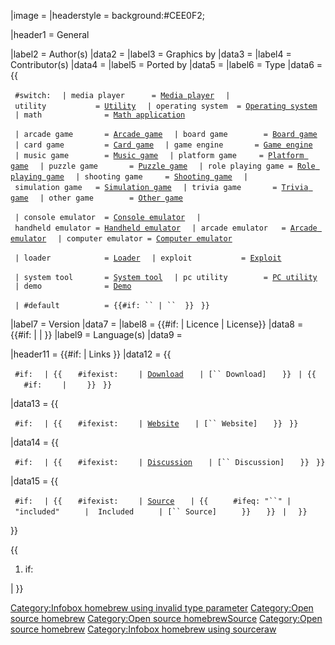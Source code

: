 \|image = \|headerstyle = background:#CEE0F2;

\|header1 = General

\|label2 = Author(s) \|data2 = \|label3 = Graphics by \|data3 = \|label4
= Contributor(s) \|data4 = \|label5 = Ported by \|data5 = \|label6 =
Type \|data6 = {{

` #switch: `
` | media player      = `[`Media player`](List_of_homebrew_applications#Media_players "wikilink")` `
` | utility           = `[`Utility`](List_of_homebrew_applications#Utilities "wikilink")` `
` | operating system  = `[`Operating system`](List_of_homebrew_applications#Operating_systems "wikilink")` `
` | math              = `[`Math application`](List_of_homebrew_applications#Math "wikilink")` `

` | arcade game       = `[`Arcade game`](List_of_homebrew_games#Arcade "wikilink")` `
` | board game        = `[`Board game`](List_of_homebrew_games#Board "wikilink")` `
` | card game         = `[`Card game`](List_of_homebrew_games#Card "wikilink")` `
` | game engine       = `[`Game engine`](List_of_homebrew_games#Game_engine "wikilink")` `
` | music game        = `[`Music game`](List_of_homebrew_games#Music "wikilink")` `
` | platform game     = `[`Platform game`](List_of_homebrew_games#Platform "wikilink")` `
` | puzzle game       = `[`Puzzle game`](List_of_homebrew_games#Puzzle "wikilink")` `
` | role playing game = `[`Role playing game`](List_of_homebrew_games#Role_playing "wikilink")` `
` | shooting game     = `[`Shooting game`](List_of_homebrew_games#Shooter "wikilink")` `
` | simulation game   = `[`Simulation game`](List_of_homebrew_games#Simulation "wikilink")` `
` | trivia game       = `[`Trivia game`](List_of_homebrew_games#Trivia "wikilink")` `
` | other game        = `[`Other game`](List_of_homebrew_games#Other "wikilink")` `

` | console emulator  = `[`Console emulator`](List_of_homebrew_emulators#Console "wikilink")` `
` | handheld emulator = `[`Handheld emulator`](List_of_homebrew_emulators#Handheld "wikilink")` `
` | arcade emulator   = `[`Arcade emulator`](List_of_homebrew_emulators#Arcade "wikilink")` `
` | computer emulator = `[`Computer emulator`](List_of_homebrew_emulators#Computer "wikilink")` `

` | loader            = `[`Loader`](List_of_homebrew_loaders "wikilink")` `
` | exploit           = `[`Exploit`](:Category:Homebrew_exploits "wikilink")` `

` | system tool       = `[`System tool`](List_of_system_tools "wikilink")` `
` | pc utility        = `[`PC utility`](List_of_PC_utilities "wikilink")` `
` | demo              = `[`Demo`](List_of_homebrew_demos "wikilink")` `

` | #default          = {{#if: `` | `` `<includeonly></includeonly>` }}`
` }}`

\|label7 = Version \|data7 = \|label8 = {{#if: \| Licence \| License}}
\|data8 = {{#if: \| \| }} \|label9 = Language(s) \|data9 =

\|header11 = {{#if: \| Links }} \|data12 = {{

` #if: `
` | {{`
`   #ifexist: `
`   | `[`Download`]({{{download}}} "wikilink")
`   | [`` Download]`
`   }}`
` | {{`
`   #if: `
`   | `
`   }}`
` }}`

\|data13 = {{

` #if: `
` | {{`
`   #ifexist: `
`   | `[`Website`]({{{website}}} "wikilink")
`   | [`` Website]`
`   }}`
` }}`

\|data14 = {{

` #if: `
` | {{`
`   #ifexist: `
`   | `[`Discussion`]({{{discussion}}} "wikilink")
`   | [`` Discussion]`
`   }}`
` }}`

\|data15 = {{

` #if: `
` | {{`
`   #ifexist: `
`   | `[`Source`]({{{source}}} "wikilink")
`   | {{`
`     #ifeq: "``" | "included"`
`     |  Included`
`     | [`` Source]`
`     }}`
`   }}`
` | `
` }}`

}}<noinclude>

</noinclude> {{

1.  if:

\| }}

[Category:Infobox homebrew using invalid type
parameter](Category:Infobox_homebrew_using_invalid_type_parameter "wikilink")
[Category:Open source
homebrew](Category:Open_source_homebrew "wikilink") [Category:Open
source homebrewSource](Category:Open_source_homebrew "wikilink")
[Category:Open source
homebrew](Category:Open_source_homebrew "wikilink") [Category:Infobox
homebrew using
sourceraw](Category:Infobox_homebrew_using_sourceraw "wikilink")